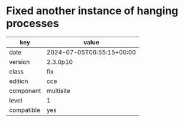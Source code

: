 [//]: # (werk v2)
# Fixed another instance of hanging processes

key        | value
---------- | ---
date       | 2024-07-05T06:55:15+00:00
version    | 2.3.0p10
class      | fix
edition    | cce
component  | multisite
level      | 1
compatible | yes

